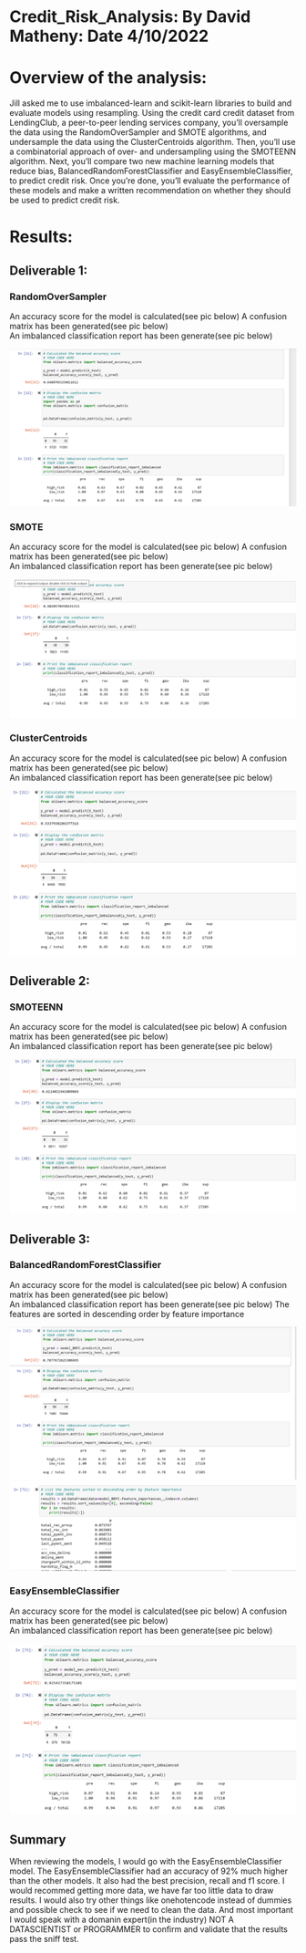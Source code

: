 # Credit_Risk_Analysis:  By David Matheny:  Date 4/10/2022

# Overview of the analysis:  
Jill asked me to use imbalanced-learn and scikit-learn libraries to build and evaluate models using resampling. Using the credit card credit dataset from LendingClub, a peer-to-peer lending services company, you’ll oversample the data using the RandomOverSampler and SMOTE algorithms, and undersample the data using the ClusterCentroids algorithm. Then, you’ll use a combinatorial approach of over- and undersampling using the SMOTEENN algorithm. Next, you’ll compare two new machine learning models that reduce bias, BalancedRandomForestClassifier and EasyEnsembleClassifier, to predict credit risk. Once you’re done, you’ll evaluate the performance of these models and make a written recommendation on whether they should be used to predict credit risk.

# Results:

## Deliverable 1:

### RandomOverSampler
An accuracy score for the model is calculated(see pic below) 
A confusion matrix has been generated(see pic below)  
An imbalanced classification report has been generate(see pic below) 

![Graph 1. Results](resources/Deliverable1_NaiveRandomOversampling.png)

### SMOTE
An accuracy score for the model is calculated(see pic below) 
A confusion matrix has been generated(see pic below)  
An imbalanced classification report has been generate(see pic below) 

![Graph 2. Results](resources/Deliverable1_SMOTE.png)

### ClusterCentroids
An accuracy score for the model is calculated(see pic below) 
A confusion matrix has been generated(see pic below)  
An imbalanced classification report has been generate(see pic below) 

![Graph 3. Results](resources/Deliverable1_ClusterCentroids.png)


## Deliverable 2:

### SMOTEENN
An accuracy score for the model is calculated(see pic below) 
A confusion matrix has been generated(see pic below)  
An imbalanced classification report has been generate(see pic below) 

![Graph 4. Results](resources/Deliverable2_SMOTEENN.png)

## Deliverable 3:

### BalancedRandomForestClassifier
An accuracy score for the model is calculated(see pic below) 
A confusion matrix has been generated(see pic below)  
An imbalanced classification report has been generate(see pic below) 
The features are sorted in descending order by feature importance

![Graph 5. Results](resources/Deliverable3_BalancedRandomForestClassifier_a.png)
![Graph 6. Results](resources/Deliverable3_BalancedRandomForestClassifier_b.png)

### EasyEnsembleClassifier
An accuracy score for the model is calculated(see pic below) 
A confusion matrix has been generated(see pic below)  
An imbalanced classification report has been generate(see pic below) 

![Graph 7. Results](resources/Deliverable3_EasyEnsembleClassifier.png)

## Summary
When reviewing the models, I would go with the EasyEnsembleClassifier model.  The EasyEnsembleClassifier had an accuracy of 92% much higher than the other models.  It also had the best precision, recall and f1 score.  I would recommed getting more data, we have far too little data to draw results.  I would also try other things like onehotencode instead of dummies and possible check to see if we need to clean the data.  And most important I would speak with a domanin expert(in the industry) NOT A DATASCIENTIST or PROGRAMMER to confirm and validate that the results pass the sniff test.


